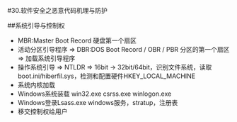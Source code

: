 #30.软件安全之恶意代码机理与防护

##系统引导与控制权

 * MBR:Master Boot Record 硬盘第一个扇区
 * 活动分区引导程序 => DBR:DOS Boot Record / OBR / PBR 分区的第一个扇区 => 加载系统引导程序
 * 操作系统引导 => NTLDR => 16bit -> 32bit/64bit，识别文件系统，读取boot.ini/hiberfil.sys，检测和配置硬件HKEY_LOCAL_MACHINE
 * 系统内核加载 
 * Windows系统装载 win32.exe csrss.exe winlogon.exe 
 * Windows登录Lsass.exe windows服务，stratup，注册表
 * 移交控制权给用户

